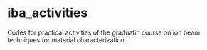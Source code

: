 # iba_activities
Codes for practical activities of the graduatin course on ion beam techniques for material characterization.
